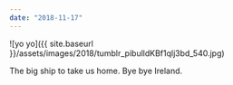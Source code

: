 ```yaml
---
date: "2018-11-17"
---
```


![yo yo]({{ site.baseurl }}/assets/images/2018/tumblr_pibulldKBf1qlj3bd_540.jpg)

The big ship to take us home. Bye bye Ireland.
